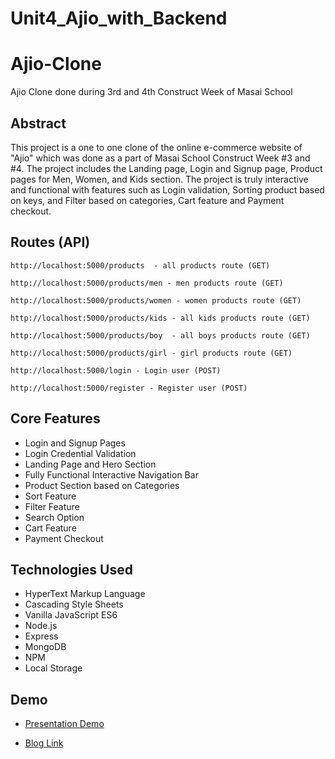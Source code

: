 # Unit4_Ajio_with_Backend

# Ajio-Clone
Ajio Clone done during 3rd and 4th Construct Week of Masai School

## Abstract

This project is a one to one clone of the online e-commerce website of "Ajio" which was done as a part of Masai School Construct Week #3 and #4. The project includes the Landing page, Login and Signup page, Product pages for Men, Women, and Kids section. The project is truly interactive and functional with features such as Login validation, Sorting product based on keys, and Filter based on categories, Cart feature and Payment checkout.


## Routes (API)

```
http://localhost:5000/products  - all products route (GET)

http://localhost:5000/products/men - men products route (GET)

http://localhost:5000/products/women - women products route (GET)

http://localhost:5000/products/kids - all kids products route (GET)

http://localhost:5000/products/boy  - all boys products route (GET)

http://localhost:5000/products/girl - girl products route (GET)

http://localhost:5000/login - Login user (POST)

http://localhost:5000/register - Register user (POST)
```

## Core Features
- Login and Signup Pages
- Login Credential Validation
- Landing Page and Hero Section
- Fully Functional Interactive Navigation Bar
- Product Section based on Categories
- Sort Feature
- Filter Feature
- Search Option
- Cart Feature
- Payment Checkout

## Technologies Used

- HyperText Markup Language
- Cascading Style Sheets
- Vanilla JavaScript ES6
- Node.js
- Express
- MongoDB
- NPM
- Local Storage

## Demo

- [Presentation Demo](https://drive.google.com/file/d/1kCMjSOGAlhInP2M8voVntsld4iQtOrUE/view)

- [Blog Link](https://medium.com/@mswagh98/900df1151fea)
